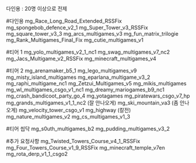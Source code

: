 
다인용 : 20명 이상으로 전제

#다인용
mg_Race_Long_Road_Extended_RSSFix
mg_spongebob_defence_v2_1
mg_Super_Tower_v3_RSSFix
mg_square_tower_v3_3
mg_arcs_multigames_v3
mg_fun_matrix_trilogie
mg_Rank_Multigames_Final_Fix
mg_cutie_multigames_v1

#티어 1
mg_yolo_multigames_v2_1_nc1
mg_swag_multigames_v7_nc2
mg_Jacs_Multigame_v2_RSSFix
mg_minecraft_multigames_v4

#티어 2
mg_arenamaker_b5_1
mg_lego_multigames_v9
mg_misty_island_multigames
mg_eparlana_multigame_v3_2
mg_raphi_multigame_nc1
mg_Zetzui_Multigames_v5
mg_mikis_multigames
mg_wl_multigames_csgo_v1_nc1
mg_dreamy_mariogames_b9_nc1
mg_crash_bandicoot_party_go_4
mg_yotagames
mg_piratewars_csgo_v7_hp
mg_grands_multigames_v1_1_nc2 (잘 안나오게)
mg_ski_mountain_va3 (좀 안나오게)
mg_velocity_tower_csgo_v1
mg_highway (칼전)
mg_nature_multigames_v2
mg_cs_multigames_v1_3

#티어 씹닥
mg_s0uth_multigames_b2
mg_pudding_multigames_v3_2

#추가 요청사항
mg_Twisted_Towers_Course_v4_1_RSSFix
mg_Four_Towers_Course_v1_9_RSSFix
mg_minecraft_temple_v7en
mg_rota_derp_v1_1_csgo2





